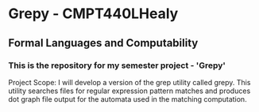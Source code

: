 # Grepy - CMPT440LHealy

## Formal Languages and Computability

### This is the repository for my semester project - 'Grepy'

Project Scope: I will develop a version of the grep utility called grepy. This utility searches files for regular expression pattern matches and produces dot graph file output for the automata used in the matching computation.
